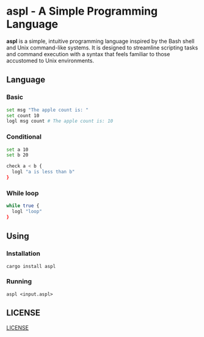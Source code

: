 # aspl - A Simple Programming Language

**aspl** is a simple, intuitive programming language inspired by the Bash shell and Unix command-like systems.
It is designed to streamline scripting tasks and command execution with a syntax that feels familiar to those accustomed to Unix environments.

## Language

### Basic

```bash
set msg "The apple count is: "
set count 10
logl msg count # The apple count is: 10
```

### Conditional

```bash
set a 10
set b 20

check a < b {
  logl "a is less than b"
}
```

### While loop
```bash
while true {
  logl "loop"
}
```

## Using

### Installation

```
cargo install aspl
```

### Running

```
aspl <input.aspl>
```

## LICENSE

[LICENSE](https://github.com/qxb3/eiv/blob/main/LICENSE)
